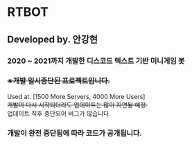 # RTBOT

## Developed by. 안강현

### 2020 ~ 2021까지 개발한 디스코드 텍스트 기반 미니게임 봇  

### ~~※개발 일시중단된 프로젝트입니다.~~  
Used at. [1500 More Servers, 4000 More Users]  
~~개발이 다시 시작되더라도 업데이트는 많이 지연될 예정.~~  
업데이트 직후 중단되어 버그가 많습니다.

### 개발이 완전 중단됨에 따라 코드가 공개됩니다.
